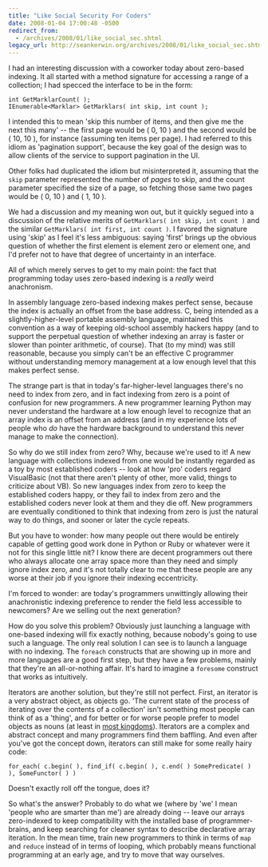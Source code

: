 ```yaml
---
title: "Like Social Security For Coders"
date: 2008-01-04 17:00:48 -0500
redirect_from:
  - /archives/2008/01/like_social_sec.shtml
legacy_url: http://seankerwin.org/archives/2008/01/like_social_sec.shtml
---
```

I had an interesting discussion with a coworker today about zero-based indexing. It all started with a method signature for accessing a range of a collection; I had specced the interface to be in the form:  
 ```
int GetMarklarCount( );  
IEnumerable<Marklar> GetMarklars( int skip, int count );
```

I intended this to mean 'skip this number of items, and then give me the next this many' -- the first page would be ( 0, 10 ) and the second would be ( 10, 10 ), for instance (assuming ten items per page). I had referred to this idiom as 'pagination support', because the key goal of the design was to allow clients of the service to support pagination in the UI.  

Other folks had duplicated the idiom but misinterpreted it, assuming that the `skip` parameter represented the number of _pages_ to skip, and the count parameter specified the size of a page, so fetching those same two pages would be ( 0, 10 ) and ( 1, 10 ).  

We had a discussion and my meaning won out, but it quickly segued into a discussion of the relative merits of `GetMarklars( int skip, int count )` and the similar `GetMarklars( int first, int count )`. I favored the signature using 'skip' as I feel it's less ambiguous: saying 'first' brings up the obvious question of whether the first element is element zero or element one, and I'd prefer not to have that degree of uncertainty in an interface.  

All of which merely serves to get to my main point: the fact that programming today uses zero-based indexing is a _really_ weird anachronism.  

In assembly language zero-based indexing makes perfect sense, because the index is actually an offset from the base address. C, being intended as a slightly-higher-level portable assembly language, maintained this convention as a way of keeping old-school assembly hackers happy (and to support the perpetual question of whether indexing an array is faster or slower than pointer arithmetic, of course). That (to my mind) was still reasonable, because you simply can't be an effective C programmer without understanding memory management at a low enough level that this makes perfect sense.  

The strange part is that in today's far-higher-level languages there's no need to index from zero, and in fact indexing from zero is a point of confusion for new programmers. A new programmer learning Python may never understand the hardware at a low enough level to recognize that an array index is an offset from an address (and in my experience lots of people who _do_ have the hardware background to understand this never manage to make the connection).  

So why do we still index from zero? Why, because we're used to it! A new language with collections indexed from one would be instantly regarded as a toy by most established coders -- look at how 'pro' coders regard VisualBasic (not that there aren't plenty of other, more valid, things to criticize about VB). So new languages index from zero to keep the established coders happy, or they fail to index from zero and the established coders never look at them and they die off. New programmers are eventually conditioned to think that indexing from zero is just the natural way to do things, and sooner or later the cycle repeats.  

But you have to wonder: how many people out there would be entirely capable of getting good work done in Python or Ruby or whatever were it not for this single little nit? I know there are decent programmers out there who always allocate one array space more than they need and simply ignore index zero, and it's not totally clear to me that these people are any worse at their job if you ignore their indexing eccentricity.  

I'm forced to wonder: are today's programmers unwittingly allowing their anachronistic indexing preference to render the field less accessible to newcomers? Are we selling out the next generation?  

How do you solve this problem? Obviously just launching a language with one-based indexing will fix exactly nothing, because nobody's going to use such a language. The only real solution I can see is to launch a language with no indexing. The `foreach` constructs that are showing up in more and more languages are a good first step, but they have a few problems, mainly that they're an all-or-nothing affair. It's hard to imagine a `foresome` construct that works as intuitively.  

Iterators are another solution, but they're still not perfect. First, an iterator is a very abstract object, as objects go. 'The current state of the process of iterating over the contents of a collection' isn't something most people can think of as a 'thing', and for better or for worse people prefer to model objects as nouns (at least in [most kingdoms](http://steve-yegge.blogspot.com/2006/03/execution-in-kingdom-of-nouns.html)). Iterators are a complex and abstract concept and many programmers find them baffling. And even after you've got the concept down, iterators can still make for some really hairy code:  
```
for_each( c.begin( ), find_if( c.begin( ), c.end( ) SomePredicate( ) ), SomeFunctor( ) )
```

Doesn't exactly roll off the tongue, does it?  

So what's the answer? Probably to do what we (where by 'we' I mean 'people who are smarter than me') are already doing -- leave our arrays zero-indexed to keep compatibility with the installed base of programmer-brains, and keep searching for cleaner syntax to describe declarative array iteration. In the mean time, train new programmers to think in terms of `map` and `reduce` instead of in terms of looping, which probably means functional programming at an early age, and try to move that way ourselves.

